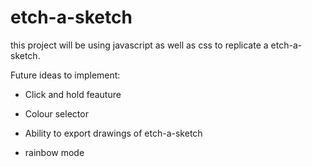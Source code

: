 # etch-a-sketch

this project will be using javascript as well as css to replicate a etch-a-sketch.




Future ideas to implement: 


- Click and hold feauture

- Colour selector 

- Ability to export drawings of etch-a-sketch 

- rainbow mode
